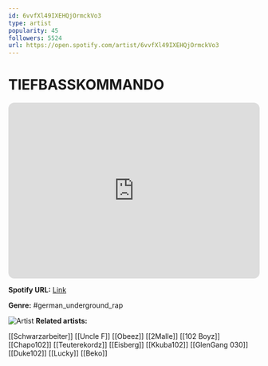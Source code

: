 ```yaml
---
id: 6vvfXl49IXEHQjOrmckVo3
type: artist
popularity: 45
followers: 5524
url: https://open.spotify.com/artist/6vvfXl49IXEHQjOrmckVo3
---
```

# TIEFBASSKOMMANDO

<iframe style="border-radius:12px" src="https://open.spotify.com/embed/artist/6vvfXl49IXEHQjOrmckVo3" width="100%" height="352" frameBorder="0" allowfullscreen="" allow="autoplay; clipboard-write; encrypted-media; fullscreen; picture-in-picture" loading="lazy"></iframe>

**Spotify URL:** [Link](https://open.spotify.com/artist/6vvfXl49IXEHQjOrmckVo3)

**Genre:**  #german_underground_rap

![Artist](https://i.scdn.co/image/ab6761610000e5eb528936ac96c3102e8c42b072)
**Related artists:**

[[Schwarzarbeiter]]
[[Uncle F]]
[[Obeez]]
[[2Malle]]
[[102 Boyz]]
[[Chapo102]]
[[Teuterekordz]]
[[Eisberg]]
[[Kkuba102]]
[[GlenGang 030]]
[[Duke102]]
[[Lucky]]
[[Beko]]

